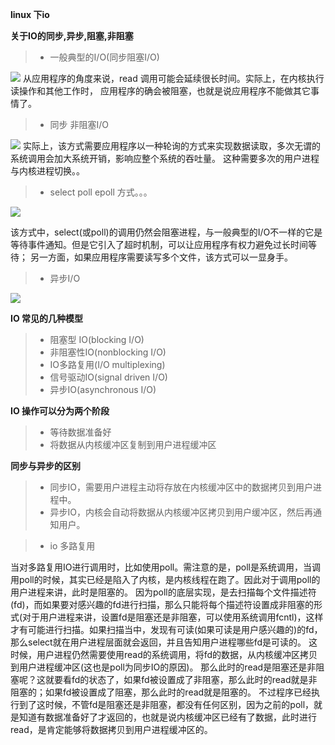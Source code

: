 **linux 下io**

**关于IO的同步,异步,阻塞,非阻塞**



>* 一般典型的I/O(同步阻塞I/O)

![](http://openapi.vdisk.me/?m=file&a=download_share_file&ss=31c1hG--2BjT5ElCtDaALqfKn9qSG--2BqBjwn04OpwtcpHXw0DfOftJ3aCSIzIRjtOMHZZMlDdbF1we93BIiocvrux--2Fc1MMDF)
从应用程序的角度来说，read 调用可能会延续很长时间。实际上，在内核执行读操作和其他工作时，
应用程序的确会被阻塞，也就是说应用程序不能做其它事情了。


>*  同步 非阻塞I/O

![](http://openapi.vdisk.me/?m=file&a=download_share_file&ss=ebeaxXjA1nZEFKwGAs37VvtBC--2FGhezl6s--2FR0rvGQyo148Zon--2FC72obcuzkmmxIAu59WfYW8TQzFE71Ggvkg3sf01zc3y)
实际上，该方式需要应用程序以一种轮询的方式来实现数据读取，多次无谓的系统调用会加大系统开销，影响应整个系统的吞吐量。
这种需要多次的用户进程与内核进程切换。。

>*  select poll epoll 方式。。。 

![](http://openapi.vdisk.me/?m=file&a=download_share_file&ss=5058fbW0GZLrCrSYaNzUD3WskgKhdXdp--2BvE--2Fnz0we3yMhADI0g9vbkpgZskP48--2BJJ1BhhhJFvRMKvuQlRPRy6--2BZ5b6--2FO)

该方式中，select(或poll)的调用仍然会阻塞进程，与一般典型的I/O不一样的它是等待事件通知。但是它引入了超时机制，可以让应用程序有权力避免过长时间等待；
另一方面，如果应用程序需要读写多个文件，该方式可以一显身手。


>* 异步I/O

![](http://openapi.vdisk.me/?m=file&a=download_share_file&ss=4e24TKQcgbivcZpbg9ps1chscTB6UsW--2F2kHR4oJd2Svw--2BLqjE3h1JqgU83sx0Ealw3f4LLKPYt1RnodFeiIhCD4u69Em)

**IO 常见的几种模型**

>* 阻塞型 IO(blocking I/O)
>* 非阻塞性IO(nonblocking I/O)
>* IO多路复用(I/O multiplexing)
>* 信号驱动IO(signal driven I/O)
>* 异步IO(asynchronous I/O)


**IO 操作可以分为两个阶段**

>* 等待数据准备好
>* 将数据从内核缓冲区复制到用户进程缓冲区

**同步与异步的区别**

>* 同步IO，需要用户进程主动将存放在内核缓冲区中的数据拷贝到用户进程中。
>* 异步IO，内核会自动将数据从内核缓冲区拷贝到用户缓冲区，然后再通知用户。

>* io 多路复用

当对多路复用IO进行调用时，比如使用poll。需注意的是，poll是系统调用，当调用poll的时候，其实已经是陷入了内核，是内核线程在跑了。因此对于调用poll的用户进程来讲，此时是阻塞的。
因为poll的底层实现，是去扫描每个文件描述符(fd)，而如果要对感兴趣的fd进行扫描，那么只能将每个描述符设置成非阻塞的形式(对于用户进程来讲，设置fd是阻塞还是非阻塞，可以使用系统调用fcntl)，这样才有可能进行扫描。如果扫描当中，发现有可读(如果可读是用户感兴趣的)的fd，那么select就在用户进程层面就会返回，并且告知用户进程哪些fd是可读的。
这时候，用户进程仍然需要使用read的系统调用，将fd的数据，从内核缓冲区拷贝到用户进程缓冲区(这也是poll为同步IO的原因)。
那么此时的read是阻塞还是非阻塞呢？这就要看fd的状态了，如果fd被设置成了非阻塞，那么此时的read就是非阻塞的；如果fd被设置成了阻塞，那么此时的read就是阻塞的。
不过程序已经执行到了这时候，不管fd是阻塞还是非阻塞，都没有任何区别，因为之前的poll，就是知道有数据准备好了才返回的，也就是说内核缓冲区已经有了数据，此时进行read，是肯定能够将数据拷贝到用户进程缓冲区的。




























